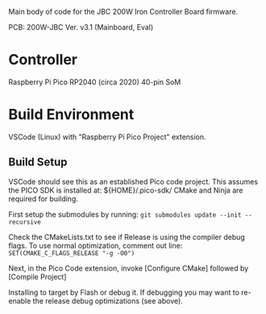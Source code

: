 Main body of code for the JBC 200W Iron Controller Board firmware.

PCB: 200W-JBC
Ver. v3.1 (Mainboard, Eval)

# Controller
Raspberry Pi Pico RP2040 (circa 2020) 40-pin SoM

# Build Environment
VSCode (Linux) with "Raspberry Pi Pico Project" extension.

## Build Setup
VSCode should see this as an established Pico code project. 
This assumes the PICO SDK is installed at: ${HOME}/.pico-sdk/
CMake and Ninja are required for building.

First setup the submodules by running:
`git submodules update --init --recursive`

Check the CMakeLists.txt to see if Release is using the compiler debug flags. To use normal optimization, comment out line: `SET(CMAKE_C_FLAGS_RELEASE "-g -O0")`

Next, in the Pico Code extension, invoke [Configure CMake] followed by [Compile Project]

Installing to target by Flash or debug it. If debugging you may want to re-enable the release debug optimizations (see above).

